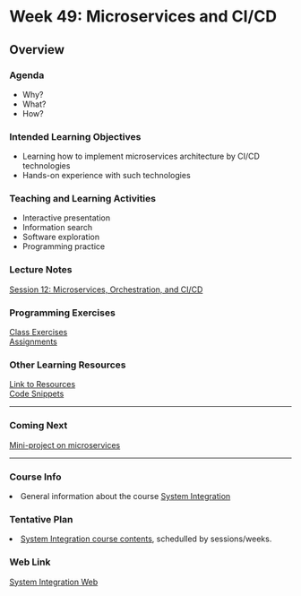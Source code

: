 # Week 49: Microservices and CI/CD
<h2>Overview</h2>
<h3>Agenda</h3>
<ul>
  <li>Why?</li>
  <li>What?</li>
  <li>How?</li>
</ul>

<h3>Intended Learning Objectives</h3>
<ul>
	<li>Learning how to implement microservices architecture by CI/CD technologies</li>
	<li>Hands-on experience with such technologies</li>
</ul>

<h3>Teaching and Learning Activities</h3>
<ul>
	<li>Interactive presentation</li>
	<li>Information search</li>	
	<li>Software exploration</li>
  <li>Programming practice</li>
</ul>
 
<h3>Lecture Notes</h3>
  	<a href="https://cphbusiness.mrooms.net/pluginfile.php/302297/mod_resource/content/1/Session11CI.pdf">Session 12: Microservices, Orchestration, and CI/CD</a>
  
<h3>Programming Exercises</h3>
	<a href="https://github.com/datsoftlyngby/soft2019fall-si/tree/master/docs/Sessions/Week49/Class%20Exercises.md">Class Exercises</a><br>
	<a href="https://github.com/datsoftlyngby/soft2019fall-si/tree/master/docs/Sessions/Week49/Assignment.md">Assignments</a> 
	
<h3>Other Learning Resources</h3>
<a href="https://github.com/datsoftlyngby/soft2019fall-si/tree/master/docs/Sessions/Week49/Resources.md/">Link to Resources</a><br>
<a href="https://github.com/datsoftlyngby/soft2019fall-si/tree/master/code">Code Snippets</a>

<hr>
<h3>Coming Next</h3>
<a href="https://datsoftlyngby.github.io/soft2019fall-si/Sessions/Week50/">Mini-project on microservices</a>
<hr>
<h3>Course Info</h3>
<li>General information about the course <a href="https://datsoftlyngby.github.io/soft2019fall/SI/course-info.html">System Integration</a></li>
<h3>Tentative Plan</h3>
<li><a href="https://datsoftlyngby.github.io/soft2019fall/SI/tentative-plan.html">System Integration course contents</a>, schedulled by sessions/weeks.</li>
<h3>Web Link</h3>
<a href="https://datsoftlyngby.github.io/soft2019fall-si">System Integration Web</a>


